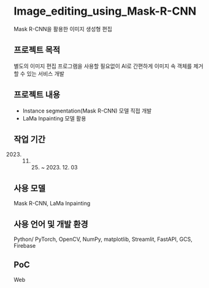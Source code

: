 # Image_editing_using_Mask-R-CNN
 Mask R-CNN을 활용한 이미지 생성형 편집
## 프로젝트 목적
별도의 이미지 편집 프로그램을 사용할 필요없이 AI로 간편하게 이미지 속 객체를 제거할 수 있는 서비스 개발
## 프로젝트 내용
- Instance segmentation(Mask R-CNN) 모델 직접 개발
- LaMa Inpainting 모델 활용
## 작업 기간
2023. 11. 25. ~ 2023. 12. 03
## 사용 모델
Mask R-CNN, LaMa  Inpainting
## 사용 언어 및 개발 환경
Python/ PyTorch, OpenCV, NumPy, matplotlib, Streamlit, FastAPI, GCS, Firebase
## PoC
Web
